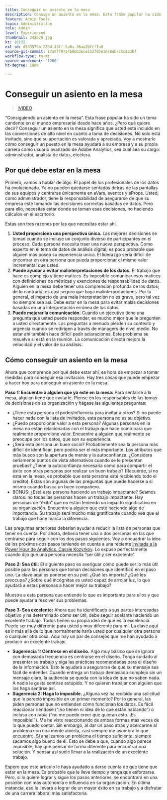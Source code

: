```yaml
---
title: Conseguir un asiento en la mesa
description: Consiga un asiento en la mesa. Esta frase popular ha sido un tema candente en el mundo empresarial desde hace años. ¿Pero qué quiere decir? Conseguir un asiento en la mesa significa que usted está incluido en las conversiones de alto nivel en cuanto a toma de decisiones. No solo está invitado, sino que su aportación es valorada y apreciada. Voy a mostrarle cómo conseguir un asiento en la mesa ayudará a su empresa y a su carrera como administrador de Adobe Analytics.
feature: Admin Tools
topic: Administration
role: Admin
level: Experienced
thumbnail: 342070.jpg
kt: 10132
exl-id: d583579b-226d-43ff-8a6a-36aa2bfcf7a6
source-git-commit: 17a07f0734b9bb36ce1b2f95e1678abac5c823bf
workflow-type: tm+mt
source-wordcount: '1286'
ht-degree: 100%

---
```


# Conseguir un asiento en la mesa

>[!VIDEO](https://video.tv.adobe.com/v/342070/?quality=12&learn=on)

“Consiguiendo un asiento en la mesa”. Esta frase popular ha sido un tema candente en el mundo empresarial desde hace años. ¿Pero qué quiere decir? Conseguir un asiento en la mesa significa que usted está incluido en las conversiones de alto nivel en cuanto a toma de decisiones. No solo está invitado, sino que su aportación es valorada y apreciada. Voy a mostrarle cómo conseguir un puesto en la mesa ayudará a su empresa y a su propia carrera como usuario avanzado de Adobe Analytics, sea cual sea su cargo: administrador, analista de datos, etcétera.

## Por qué debe estar en la mesa

Primero, vamos a hablar de algo. El papel de los profesionales de los datos ha evolucionado. Ya no pueden quedarse sentados detrás de las pantallas de sus equipos y centrarse únicamente en eVars, eventos y sProps. Usted, como administrador, tiene la responsabilidad de asegurarse de que su empresa esté tomando las decisiones correctas basadas en datos. Pero para ello, necesitas estar donde se toman esas decisiones, no haciendo cálculos en el escritorio.

Estas son tres razones por las que necesitas estar ahí.

1. **Usted proporciona una perspectiva única.** Las mejores decisiones se toman cuando se incluye un conjunto diverso de participantes en el proceso. Cada persona necesita traer una nueva perspectiva. Como experto en el tema de datos de análisis digital, es poco probable que alguien más posea su experiencia única. El liderazgo sería difícil de encontrar en otra persona que pueda proporcionar el mismo valor incremental que usted.
1. **Puede ayudar a evitar malinterpretaciones de los datos.** El trabajo que hace es complejo y tiene matices. Es imposible comunicar esos matices con definiciones de métricas y exenciones de responsabilidad de datos. Alguien en la mesa debe tener una comprensión profunda de los datos; de lo contrario, es casi seguro que haya malinterpretaciones. Por lo general, el impacto de una mala interpretación no es grave, pero tal vez no siempre sea así. Debe estar en la mesa para evitar malas decisiones basadas en una interpretación errónea de los datos.
1. **Puede mejorar la comunicación.** Cuando un ejecutivo tiene una pregunta que usted puede responder, es mucho mejor que le pregunten a usted directamente. Las preguntas a menudo pierden su contexto y urgencia cuando se redirigen a través de managers de nivel medio. No estar ahí también hace difícil pedir aclaraciones. Este problema se resuelve si está en la reunión. La comunicación directa mejora la velocidad y el valor de su análisis.

## Cómo conseguir un asiento en la mesa

Ahora que comprende por qué debe estar ahí, es hora de empezar a tomar medidas para conseguir esa invitación. Hay tres cosas que puede empezar a hacer hoy para conseguir un asiento en la mesa.

**Paso 1: Encuentre a alguien que ya esté en la mesa:** Para sentarse a la mesa, alguien tiene que invitarle. Piense en los responsables de las tomas de decisiones de su organización y hágase las siguientes preguntas:

* ¿Tiene esta persona el poder/influencia para invitar a otros? Si no puede hacer nada con la lista de invitados, esta persona no es su objetivo.
* ¿Puedo proporcionar valor a esta persona? Algunas personas en la mesa no están relacionadas con el trabajo que hace como para que realmente proporcione valor. Encuentre a alguien que realmente se preocupe por los datos, que son su experiencia.
* ¿Será esta persona un buen socio? Probablemente sea la persona más difícil de identificar, pero podría ser el más importante. Los atributos que más busco son la apertura de mente y la autoconfianza. ¿Considera seriamente puntos de vista alternativos cuando se le presentan pruebas? ¿Tiene la autoconfianza necesaria como para compartir el éxito con otras personas por realizar un buen trabajo? (Recuerde, si no está en la mesa, es probable que esta persona esté recibiendo todo el crédito). Estas son algunas de las preguntas que puede hacerse a sí mismo cuando busca un buen compañero.
* BONUS: ¿Está esta persona haciendo un trabajo impactante? Seamos claros: no todas las personas hacen un trabajo impactante. Hay personas de “éxito” que no están teniendo un impacto significativo en su organización. Encuentre a alguien que esté haciendo algo de importancia. Su trabajo será mucho más gratificante cuando vea que el trabajo que hace marca la diferencia.

Las preguntas anteriores deberían ayudar a reducir la lista de personas que tener en cuenta. Por ahora, debería tener una o dos personas en las que centrarse para seguir con los dos pasos siguientes. Voy a encuadrar la idea de los próximos dos pasos teniendo en cuenta a una reciente [invitada a la Power Hour de Analytics, Cassie Kozyrkov](https://analyticshour.io/2021/12/14/182-making-better-decisions-and-being-useful-with-cassie-kozyrkov/). Lo expuso perfectamente cuando dijo que una persona necesita “ser útil y ser excelente”.

**Paso 2: Sea útil:** El siguiente paso es averiguar cómo puede ser lo más útil posible para las personas que toman decisiones que identificó en el paso uno. La clave aquí es ponerse en su piel. ¿Qué les importa? ¿Qué les preocupa? ¿Sobre qué incógnitas es usted capaz de arrojar luz, lo que ayudará a estas personas a hacer mejor su trabajo?

Muestre a esta persona que entiende lo que es importante para ellos y que puede ayudar a resolver sus problemas.

**Paso 3: Sea excelente:** Ahora que ha identificado a sus partes interesadas objetivo y ha determinado cómo ser útil, debe seguir adelante haciendo un excelente trabajo. Todos tienen su propia idea de qué es la excelencia. Puede ser muy diferente para usted y muy diferente para mí. La clave aquí es ir más allá de lo que normalmente haría usted por cualquier otra persona o cualquier otra cosa. Aquí hay un par de consejos que me han ayudado a producir un excelente trabajo.

* **Sugerencia 1: Céntrese en el diseño.** Algo muy básico que se ignora con demasiada frecuencia es centrarse en el diseño. Tenga cuidado al presentar su trabajo y siga las prácticas recomendadas para el diseño de la información. Esto le ayudará a asegurarse de que su mensaje sea fácil de entender. Cuando entrega un trabajo demasiado complejo sin un mensaje claro, la audiencia se queda con la idea de que no saben nada. A nadie le gusta sentirse estúpido. Y no quieren trabajar con alguien que los haga sentirse así.
* **Sugerencia 2: Haga lo imposible.** ¿Alguna vez ha recibido una solicitud que le pareció imposible en un primer momento? Por lo general, las piden personas que no entienden cómo funcionan los datos. Es fácil reaccionar riéndose (“¡no tienen ni idea de lo que están hablando”) o incluso con rabia (“no me puedo creer que quieran esto. ¡Es imposible!”). Me he visto reaccionando de ambas formas más veces de lo que puedo contar. Sin embargo, al dar un paso atrás y acercarme al problema con una mente abierta, casi siempre me asombra lo que encuentro. Si analizamos un problema el tiempo suficiente, siempre sacamos algo bueno de él. Esto se debe a que, cuando algo parece imposible, hay que pensar de forma diferente para encontrar una solución. Y pensar así suele llevar a la realización de un excelente trabajo.

Espero que este artículo le haya ayudado a darse cuenta de que tiene que estar en la mesa. Es probable que le lleve tiempo y tenga que esforzarse. Pero, si lo quiere lograr y sigue los pasos anteriores, se encontrará en una posición con más autonomía e influencia en su organización. En última instancia, eso le llevará a lograr de un mayor éxito en su trabajo y a disfrutar de una carrera laboral más satisfactoria.
